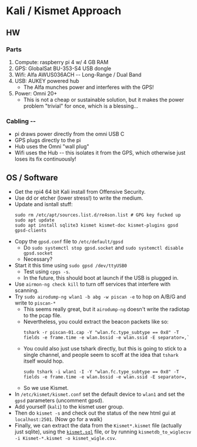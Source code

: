 # Kali / Kismet Approach 

## HW

### Parts
1. Compute: raspberry pi 4 w/ 4 GB RAM
2. GPS: GlobalSat BU-353-S4 USB dongle
3. Wifi: Alfa AWUS036ACH -- Long-Range / Dual Band
4. USB: AUKEY powered hub
   * The Alfa munches power and interferes with the GPS!
5. Power: Omni 20+
   * This is not a cheap or sustainable solution, but it makes the power problem "trivial"
     for once, which is a blessing...

### Cabling -- 
* pi draws power directly from the omni USB C
* GPS plugs directly to the pi
* Hub uses the Omni "wall plug"
* Wifi uses the Hub -- this isolates it from the GPS, which otherwise just loses its fix continuously!

## OS / Software

* Get the rpi4 64 bit Kali install from Offensive Security.
* Use dd or etcher (lower stress!) to write the medium.
* Update and isntall stuff:
  ```
  sudo rm /etc/apt/sources.list.d/re4son.list # GPG key fucked up
  sudo apt update
  sudo apt install sqlite3 kismet kismet-doc kismet-plugins gpsd gpsd-clients
  ```
* Copy the `gpsd.conf` file to `/etc/default/gpsd`
  * Do `sudo systemctl stop gpsd.socket` and `sudo systemctl disable gpsd.socket`
  * Necessary?
* Start it this time using `sudo gpsd /dev/ttyUSB0`
  * Test using `cpgs -s`.
  * In the future, this should boot at launch if the USB is plugged in.
* Use `airmon-ng check kill` to turn off services that interfere with scanning.
* Try `sudo airodump-ng wlan1 -b abg -w piscan -e` to hop on A/B/G and write to `piscan-*`
  * This seems really great, but it `airodump-ng` doesn't write the radiotap to the pcap file.
  * Nevertheless, you could extract the beacon packets like so:
    ```
    tshark -r piscan-01.cap -Y "wlan.fc.type_subtype == 0x8" -T fields -e frame.time -e wlan.bssid -e wlan.ssid -E separator=,`
    ```
  * You could also just use tshark directly, but this is going to stick to a single channel, and 
    people seem to scoff at the idea that `tshark` itself would hop.
    ```
    sudo tshark -i wlan1 -I -Y "wlan.fc.type_subtype == 0x8" -T fields -e frame.time -e wlan.bssid -e wlan.ssid -E separator=,
    ```
  * So we use Kismet.
* In `/etc/kismet/kismet.conf` set the default device to `wlan1` and set the `gpsd` parameters (uncomment gpsd).
* Add yourself (`kali`) to the kismet user group.
* Then do `kismet -s` and check out the status of the new html gui at `localhost:2501`.  (Now go for a walk)
* Finally, we can extract the data from the `Kismet*.kismet` file (actually just sqlite), using the [`kismet.sql`](kismet.sql) file, 
  or by running `kismetdb_to_wiglecsv -i Kismet-*.kismet -o kismet_wigle.csv`.



